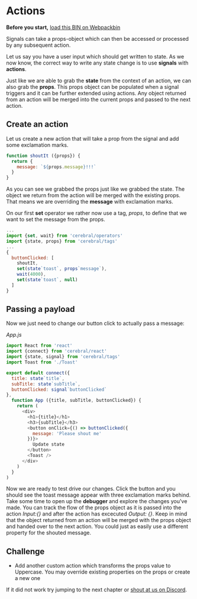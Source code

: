 # Actions

**Before you start,** [load this BIN on Webpackbin](https://webpackbin-prod.firebaseapp.com/bins/-KdBPZwKFDQKkAcUqRte)

Signals can take a props-object which can then be accessed or processed by any subsequent action.

Let us say you have a user input which should get written to state.
As we now know, the correct way to write any state change is to use **signals** with **actions**.

Just like we are able to grab the **state** from the context of an action, we can also grab the **props**. This props object can be populated when a signal triggers and it can be further extended using actions. Any object returned from an action will be merged into the current props and passed to the next action.

## Create an action
Let us create a new action that will take a prop from the signal and add some exclamation marks.

```js
function shoutIt ({props}) {
  return {
    message: `${props.message}!!!`
  }
}
```

As you can see we grabbed the props just like we grabbed the state. The object we return from the action will be merged with the existing props. That means we are overriding the **message** with exclamation marks.

On our first **set** operator we rather now use a tag, *props*, to define that we want to set the message from the props.

```js
...
import {set, wait} from 'cerebral/operators'
import {state, props} from 'cerebral/tags'
...
{
  buttonClicked: [
    shoutIt,
    set(state`toast`, props`message`),
    wait(4000),
    set(state`toast`, null)
  ]  
}
```

## Passing a payload
Now we just need to change our button click to actually pass a message:

*App.js*
```js
import React from 'react'
import {connect} from 'cerebral/react'
import {state, signal} from 'cerebral/tags'
import Toast from './Toast'

export default connect({
  title: state`title`,
  subTitle: state`subTitle`,
  buttonClicked: signal`buttonClicked`
},
  function App ({title, subTitle, buttonClicked}) {
    return (
      <div>
        <h1>{title}</h1>
        <h3>{subTitle}</h3>
        <button onClick={() => buttonClicked({
          message: 'Please shout me'
        })}>
          Update state
        </button>
        <Toast />
      </div>
    )
  }
)
```

Now we are ready to test drive our changes. Click the button and you should see the toast message appear with three exclamation marks behind. Take some time to open up the **debugger** and explore the changes you've made. You can track the flow of the props object as it is passed into the action *Input:{}* and after the action has excecuted *Output: {}*. Keep in mind that the object returned from an action will be merged with the props object and handed over to the next action. You could just as easily use a different property for the shouted message.

## Challenge

- Add another custom action which transforms the props value to Uppercase. You may override existing properties on the props or create a new one

If it did not work try jumping to the next chapter or [shout at us on Discord](https://discord.gg/0kIweV4bd2bwwsvH).
